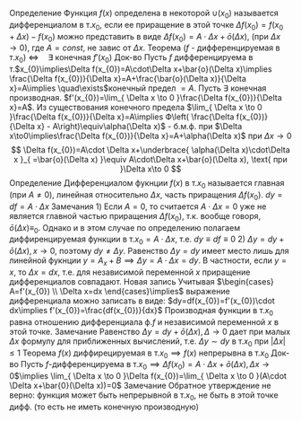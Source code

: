 Определение
	Функция $f(x)$ определена в некоторой $\cup(x_{0})$ называется дифференциалом в т.$x_{0}$, если ее приращение в этой точке $\Delta f(x_{0})=f(x_{0}+\Delta x)-f(x_{0})$ можно представить в виде $\Delta f(x_{0})=A\cdot\Delta x+\bar{o}(\Delta x)$, (при $\Delta x\to0$), где $A=const$, не завис от $\Delta x$.
Теорема
	($f$ - дифференцируемая в т.$x_{0}$) $\iff \quad\exists$ конечная $f'(x_{0})$
Док-во
	Пусть $f$ дифференцируема в т.$x_{0}\implies\Delta f(x_{0})=A\cdot\Delta x+\bar{o}(\Delta x)\implies \frac{\Delta f(x_{0})}{\Delta x}=A+\frac{\bar{o}(\Delta x)}{\Delta x}=A\implies \quad\exists$конечный предел $=A$.
	Пусть $\exists$ конечная производная. $f'(x_{0})=\lim_{ \Delta x \to 0 }\frac{\Delta f(x_{0})}{\Delta x}=A$. Из существования конечного предела $\lim_{ \Delta x \to 0 }\frac{\Delta f(x_{0})}{\Delta x}=A\implies Ф\left( \frac{\Delta f(x_{0})}{\Delta x} - A\right)\equiv\alpha(\Delta x)$ - б.м.ф. при $\Delta x\to0\implies\frac{\Delta f(x_{0})}{\Delta x}=A+\alpha(\Delta x)$ при $\Delta x\to 0$
$$
\Delta f(x_{0})=A\cdot \Delta x+\underbrace{ \alpha(\Delta x)\cdot\Delta x }_{ =\bar{o}(\Delta x) }\equiv A\cdot\Delta x+\bar{o}(\Delta x), \text{ при }\Delta x\to 0
$$
Определение
	Дифференциалом фукнции $f(x)$ в т.$x_{0}$ называется главная (при $A\neq0$), линейная относительно $\Delta x$, часть приращения $\Delta f(x_{0})$. $dy=df=A\cdot \Delta x$
Замечания
	1) Если $A=0$, то считается $A\cdot\Delta x=0$ уже не является главной частью приращения $\Delta f(x_{0})$, т.к. вообще говоря, $\bar{o}(\Delta x)\equiv_{0}$. Однако и в этом случае по определению полагаем диффиренцируемая функции в т.$x_{0}=A\cdot\Delta x$, т.е. $dy\equiv df\equiv0$
	2) $\Delta y=dy+\bar{o}(\Delta x),x\to 0$, поэтому $dy\neq\Delta y$. Равенство $\Delta y=dy$ имеет место лишь для линейной фукнции $y=A_{x}+B\implies\Delta y=A\cdot\Delta x=dy$. В частности, если $y=x$, то $\Delta x=dx$, т.е. для независимой переменной $x$ приращение дифференциалов совпадают.
Новая запись
	Учитывая $\begin{cases} A=f'(x_{0}) \\ \Delta x=dx \end{cases}\implies$ выражение дифференциала можно записать в виде: $dy=df(x_{0})=f'(x_{0})\cdot dx\implies f'(x_{0})=\frac{df(x_{0})}{dx}$
	Производная функции в т.$x_{0}$ равна отношению дифференциала ф.$f$ и независимой переменной $x$ в этой точке.
Замечание
	Равенство $\Delta y=dy+\bar{o}(\Delta x),\Delta\to 0$ дает при малых $\Delta x$ формулу для приближенных вычислений, т.е. $\Delta y \sim dy$ в т.$x_{0}$ при $|\Delta x|\leq1$
Теорема
	$f(x)$ диффирецируемая в т.$x_{0}\implies f(x)$ непрерывна в т.$x_{0}$
Док-во
	Пусть $f$-дифференцируема в т.$x_{0}\implies \Delta f(x_{0})=A\cdot \Delta x+\bar{o}(\Delta x),\Delta x\to 0$$\implies \lim_{ \Delta x \to 0 }\Delta f(x_{0})=\lim_{ \Delta x \to 0 }(A\cdot \Delta x+\bar{0}(\Delta x))=0$
Замечание
	Обратное утверждение не верно: функция может быть непрерывной в т.$x_{0}$, не быть в этой точке дифф. (то есть не иметь конечную производную)